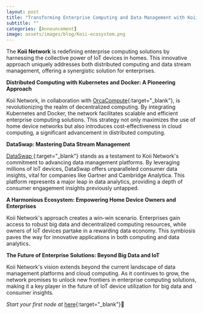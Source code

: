```yaml
---
layout: post
title: "Transforming Enterprise Computing and Data Management with Koii Network's IoT Device Ecosystem"
subtitle: ""
categories: [Announcement]
image: assets/images/blog/Koii-ecosystem.png
---
```


The **Koii Network** is redefining enterprise computing solutions by harnessing the collective power of IoT devices in homes. This innovative approach uniquely addresses both distributed computing and data stream management, offering a synergistic solution for enterprises.

**Distributed Computing with Kubernetes and Docker: A Pioneering Approach**

Koii Network, in collaboration with  [OrcaCompute](https://orcacompute.com/){:target="\_blank"}, is revolutionizing the realm of decentralized computing. By integrating Kubernetes and Docker, the network facilitates scalable and efficient enterprise computing solutions. This strategy not only maximizes the use of home device networks but also introduces cost-effectiveness in cloud computing, a significant advancement in distributed computing.

**DataSwap: Mastering Data Stream Management**

[DataSwap ](https://www.dataswap.ai/){:target="\_blank"} stands as a testament to Koii Network's commitment to advancing data management platforms. By leveraging millions of IoT devices, DataSwap offers unparalleled consumer data insights, vital for companies like Gartner and Cambridge Analytica. This platform represents a major leap in data analytics, providing a depth of consumer engagement insights previously untapped.

**A Harmonious Ecosystem: Empowering Home Device Owners and Enterprises**

Koii Network's approach creates a win-win scenario. Enterprises gain access to robust big data and decentralized computing resources, while owners of IoT devices partake in a rewarding data economy. This symbiosis paves the way for innovative applications in both computing and data analytics.

**The Future of Enterprise Solutions: Beyond Big Data and IoT**

Koii Network's vision extends beyond the current landscape of data management platforms and cloud computing. As it continues to grow, the network promises to unlock new frontiers in enterprise computing solutions, making it a key player in the future of IoT device utilization for big data and consumer insights.

*Start your first node at* [here](https://koii.network/node?&utm_campaign=node&utm_medium=koii&utm_source=blog){:target="\_blank"}🌟